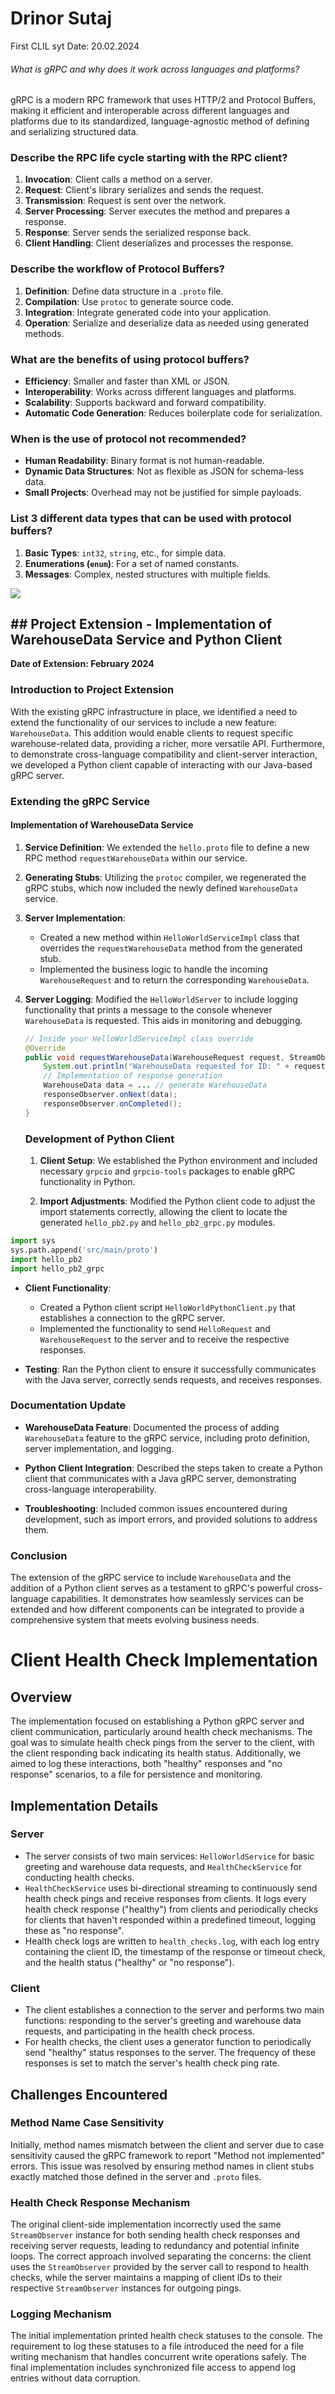 # Drinor Sutaj

First CLIL syt
Date: 20.02.2024

###### What is gRPC and why does it work across languages and platforms?

gRPC is a modern RPC framework that uses HTTP/2 and Protocol Buffers, making it efficient and interoperable across different languages and platforms due to its standardized, language-agnostic method of defining and serializing structured data.

### Describe the RPC life cycle starting with the RPC client?

1. **Invocation**: Client calls a method on a server.
2. **Request**: Client's library serializes and sends the request.
3. **Transmission**: Request is sent over the network.
4. **Server Processing**: Server executes the method and prepares a response.
5. **Response**: Server sends the serialized response back.
6. **Client Handling**: Client deserializes and processes the response.

### Describe the workflow of Protocol Buffers?

1. **Definition**: Define data structure in a `.proto` file.
2. **Compilation**: Use `protoc` to generate source code.
3. **Integration**: Integrate generated code into your application.
4. **Operation**: Serialize and deserialize data as needed using generated methods.

### What are the benefits of using protocol buffers?

- **Efficiency**: Smaller and faster than XML or JSON.
- **Interoperability**: Works across different languages and platforms.
- **Scalability**: Supports backward and forward compatibility.
- **Automatic Code Generation**: Reduces boilerplate code for serialization.

### When is the use of protocol not recommended?

- **Human Readability**: Binary format is not human-readable.
- **Dynamic Data Structures**: Not as flexible as JSON for schema-less data.
- **Small Projects**: Overhead may not be justified for simple payloads.

### List 3 different data types that can be used with protocol buffers?

1. **Basic Types**: `int32`, `string`, etc., for simple data.
2. **Enumerations (`enum`)**: For a set of named constants.
3. **Messages**: Complex, nested structures with multiple fields.

![](C:\Users\drino\AppData\Roaming\marktext\images\2024-02-20-17-15-42-image.png)

## ## Project Extension - Implementation of WarehouseData Service and Python Client

**Date of Extension: February 2024**

### Introduction to Project Extension

With the existing gRPC infrastructure in place, we identified a need to extend the functionality of our services to include a new feature: `WarehouseData`. This addition would enable clients to request specific warehouse-related data, providing a richer, more versatile API. Furthermore, to demonstrate cross-language compatibility and client-server interaction, we developed a Python client capable of interacting with our Java-based gRPC server.

### Extending the gRPC Service

#### Implementation of WarehouseData Service

1. **Service Definition**: We extended the `hello.proto` file to define a new RPC method `requestWarehouseData` within our service.

2. **Generating Stubs**: Utilizing the `protoc` compiler, we regenerated the gRPC stubs, which now included the newly defined `WarehouseData` service.

3. **Server Implementation**:
   
   - Created a new method within `HelloWorldServiceImpl` class that overrides the `requestWarehouseData` method from the generated stub.
   - Implemented the business logic to handle the incoming `WarehouseRequest` and to return the corresponding `WarehouseData`.

4. **Server Logging**: Modified the `HelloWorldServer` to include logging functionality that prints a message to the console whenever `WarehouseData` is requested. This aids in monitoring and debugging.
   
   ```java
   // Inside your HelloWorldServiceImpl class override
   @Override
   public void requestWarehouseData(WarehouseRequest request, StreamObserver<WarehouseData> responseObserver) {
       System.out.println("WarehouseData requested for ID: " + request.getWarehouseID());
       // Implementation of response generation
       WarehouseData data = ... // generate WarehouseData
       responseObserver.onNext(data);
       responseObserver.onCompleted();
   }
   ```
   
   ### Development of Python Client
   
   1. **Client Setup**: We established the Python environment and included necessary `grpcio` and `grpcio-tools` packages to enable gRPC functionality in Python.
   
   2. **Import Adjustments**: Modified the Python client code to adjust the import statements correctly, allowing the client to locate the generated `hello_pb2.py` and `hello_pb2_grpc.py` modules.

```python
import sys
sys.path.append('src/main/proto')
import hello_pb2
import hello_pb2_grpc
```

- **Client Functionality**:
  
  - Created a Python client script `HelloWorldPythonClient.py` that establishes a connection to the gRPC server.
  - Implemented the functionality to send `HelloRequest` and `WarehouseRequest` to the server and to receive the respective responses.

- **Testing**: Ran the Python client to ensure it successfully communicates with the Java server, correctly sends requests, and receives responses.

### Documentation Update

- **WarehouseData Feature**: Documented the process of adding `WarehouseData` feature to the gRPC service, including proto definition, server implementation, and logging.

- **Python Client Integration**: Described the steps taken to create a Python client that communicates with a Java gRPC server, demonstrating cross-language interoperability.

- **Troubleshooting**: Included common issues encountered during development, such as import errors, and provided solutions to address them.

### Conclusion

The extension of the gRPC service to include `WarehouseData` and the addition of a Python client serves as a testament to gRPC's powerful cross-language capabilities. It demonstrates how seamlessly services can be extended and how different components can be integrated to provide a comprehensive system that meets evolving business needs.

# Client Health Check Implementation

## Overview

The implementation focused on establishing a Python gRPC server and client communication, particularly around health check mechanisms. The goal was to simulate health check pings from the server to the client, with the client responding back indicating its health status. Additionally, we aimed to log these interactions, both "healthy" responses and "no response" scenarios, to a file for persistence and monitoring.

## Implementation Details

### Server

- The server consists of two main services: `HelloWorldService` for basic greeting and warehouse data requests, and `HealthCheckService` for conducting health checks.
- `HealthCheckService` uses bi-directional streaming to continuously send health check pings and receive responses from clients. It logs every health check response ("healthy") from clients and periodically checks for clients that haven't responded within a predefined timeout, logging these as "no response".
- Health check logs are written to `health_checks.log`, with each log entry containing the client ID, the timestamp of the response or timeout check, and the health status ("healthy" or "no response").

### Client

- The client establishes a connection to the server and performs two main functions: responding to the server's greeting and warehouse data requests, and participating in the health check process.
- For health checks, the client uses a generator function to periodically send "healthy" status responses to the server. The frequency of these responses is set to match the server's health check ping rate.

## Challenges Encountered

### Method Name Case Sensitivity

Initially, method names mismatch between the client and server due to case sensitivity caused the gRPC framework to report "Method not implemented" errors. This issue was resolved by ensuring method names in client stubs exactly matched those defined in the server and `.proto` files.

### Health Check Response Mechanism

The original client-side implementation incorrectly used the same `StreamObserver` instance for both sending health check responses and receiving server requests, leading to redundancy and potential infinite loops. The correct approach involved separating the concerns: the client uses the `StreamObserver` provided by the server call to respond to health checks, while the server maintains a mapping of client IDs to their respective `StreamObserver` instances for outgoing pings.

### Logging Mechanism

The initial implementation printed health check statuses to the console. The requirement to log these statuses to a file introduced the need for a file writing mechanism that handles concurrent write operations safely. The final implementation includes synchronized file access to append log entries without data corruption.
